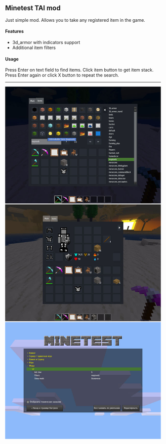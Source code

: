 Minetest TAI mod
-------------------

Just simple mod. Allows you to take any registered item in the game.

#### Features
* 3d_armor with indicators support
* Additional item filters

#### Usage
Press Enter on text field to find items.
Click item button to get item stack.
Press Enter again or click X button to repeat the search.

---
![Screenshot 1](/screenshoot_1.jpg?raw=true)
![Screenshot 2](/screenshoot_2.jpg?raw=true)
![Screenshot 2](/screenshoot_3.jpg?raw=true)
